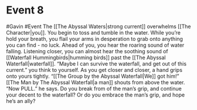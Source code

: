 # Event 8
#Gavin #Event 
The [[The Abyssal Waters|strong current]] overwhelms [[The Character|you]]. You begin to toss and tumble in the water. While you’re hold your breath, you flail your arms in desperation to grab onto anything you can find - no luck. Ahead of you, you hear the roaring sound of water falling. Listening closer, you can almost hear the soothing sound of [[Waterfall Hummingbirds|humming birds]] past the [[The Abyssal Waterfall|waterfall]]. “Maybe I can survive the waterfall, and get out of this current.” you think to yourself. As you get closer and closer, a hand grips onto yours tightly. “[[The Group by the Abyssal Waterfall|We]] got him!” [[The Man by The Abyssal Waterfall|a man]] shouts from above the water. “Now PULL.” he says. 
Do you break from of the man’s grip, and continue your decent to the waterfall? Or do you embrace the man’s grip, and hope he’s an ally?